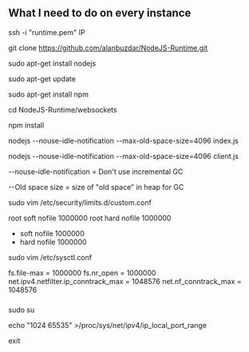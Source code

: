 ## What I need to do on every instance

ssh -i "runtime.pem" IP

git clone https://github.com/alanbuzdar/NodeJS-Runtime.git

sudo apt-get install nodejs

sudo apt-get update

sudo apt-get install npm

cd NodeJS-Runtime/websockets

npm install

nodejs --nouse-idle-notification --max-old-space-size=4096 index.js

nodejs --nouse-idle-notification --max-old-space-size=4096 client.js

--nouse-idle-notification = Don't use incremental GC

--Old space size = size of "old space" in heap for GC

sudo vim /etc/security/limits.d/custom.conf

root soft nofile 1000000
root hard nofile 1000000
* soft nofile 1000000
* hard nofile 1000000

sudo vim /etc/sysctl.conf

fs.file-max = 1000000
fs.nr_open = 1000000
net.ipv4.netfilter.ip_conntrack_max = 1048576
net.nf_conntrack_max = 1048576

### 
sudo su

echo "1024 65535" >/proc/sys/net/ipv4/ip_local_port_range

exit